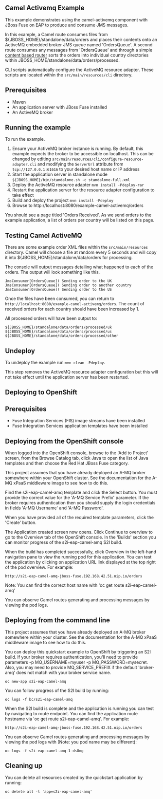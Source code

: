 Camel Activemq Example
----------------------

This example demonstrates using the camel-activemq component with JBoss Fuse on EAP to produce and consume JMS messages.

In this example, a Camel route consumes files from ${JBOSS_HOME}/standalone/data/orders and places their contents onto an ActiveMQ embedded broker JMS queue
named 'OrdersQueue'. A second route consumes any messages from 'OrdersQueue' and through a simple [content based router](http://camel.apache.org/content-based-router.html)
sorts the orders into individual country directories within JBOSS_HOME/standalone/data/orders/processed.

CLI scripts automatically configure the ActiveMQ resource adapter. These scripts are located within the `src/main/resources/cli` directory.

Prerequisites
-------------

* Maven
* An application server with JBoss Fuse installed
* An ActiveMQ broker

Running the example
-------------------

To run the example.

1. Ensure your ActiveMQ broker instance is running. By default, this example expects the broker to be accessible on localhost. This can be changed by editing `src/main/resources/cli/configure-resource-adapter.cli` and modifying the `ServerUrl` attribute from `tcp://127.0.0.1:61616` to your desired host name or IP address
2. Start the application server in standalone mode `${JBOSS_HOME}/bin/standalone.sh -c standalone-full.xml`
3. Deploy the ActiveMQ resource adapter `mvn install -Pdeploy-rar`
4. Restart the application server for the resource adapter configuration to take effect
5. Build and deploy the project `mvn install -Pdeploy`
6. Browse to http://localhost:8080/example-camel-activemq/orders

You should see a page titled 'Orders Received'. As we send orders to the example application, a list
of orders per country will be listed on this page.

Testing Camel ActiveMQ
----------------------

There are some example order XML files within the `src/main/resources` directory. Camel will choose a file at random every 5 seconds and
will copy it into ${JBOSS_HOME}/standalone/data/orders for processing.

The console will output messages detailing what happened to each of the orders. The output
will look something like this.

```
JmsConsumer[OrdersQueue]) Sending order to the UK
JmsConsumer[OrdersQueue]) Sending order to another country
JmsConsumer[OrdersQueue]) Sending order to the US
```

Once the files have been consumed, you can return to `http://localhost:8080/example-camel-activemq/orders`. The count of
received orders for each country should have been increased by 1.

All processed orders will have been output to:

    ${JBOSS_HOME}/standalone/data/orders/processed/uk
    ${JBOSS_HOME}/standalone/data/orders/processed/us
    ${JBOSS_HOME}/standalone/data/orders/processed/other

Undeploy
--------

To undeploy the example run `mvn clean -Pdeploy`.

This step removes the ActiveMQ resource adapter configuration but this will not take effect until the application server has been restarted.

Deploying to OpenShift
----------------------

Prerequisites
-------------

* Fuse Integration Services (FIS) image streams have been installed
* Fuse Integration Services application templates have been installed

Deploying from the OpenShift console
------------------------------------

When logged into the OpenShift console, browse to the 'Add to Project' screen, from the Browse Catalog tab, click Java to open the list of Java templates and then
choose the Red Hat JBoss Fuse category.

This project assumes that you have already deployed an A-MQ broker somewhere within your OpenShift cluster. See the documentation for the A-MQ xPaaS middleware image
to see how to do this.

Find the s2i-eap-camel-amq template and click the Select button. You must provide the correct value for the 'A-MQ Service Prefix' parameter. If the broker
requires authentication then you should supply the login credentials in fields 'A-MQ Username' and 'A-MQ Password'.

When you have provided all of the required template parameters, click the 'Create' button.

The Application created screen now opens. Click Continue to overview
to go to the Overview tab of the OpenShift console. In the 'Builds' section you can monitor progress of the s2i-eap-camel-amq S2I build.

When the build has completed successfully, click Overview in the left-hand navigation pane to view the running pod for this application. You can test
the application by clicking on application URL link displayed at the top right of the pod overview. For example:

    http://s2i-eap-camel-amq-jboss-fuse.192.168.42.51.nip.io/orders

Note: You can find the correct host name with 'oc get route s2i-eap-camel-amq'

You can observe Camel routes generating and processing messages by viewing the pod logs.

Deploying from the command line
-------------------------------

This project assumes that you have already deployed an A-MQ broker somewhere within your cluster. See the documentation for the A-MQ xPaaS middleware image
to see how to do this.

You can deploy this quickstart example to OpenShift by triggering an S2I build. If your broker requires authentication, you'll need
to provide parameters -p MQ_USERNAME=myuser -p MQ_PASSWORD=mysecret. Also, you may need to provide MQ_SERVICE_PREFIX if the default 'broker-amq' does
not match with your broker service name.

    oc new-app s2i-eap-camel-amq

You can follow progress of the S2I build by running:

    oc logs -f bc/s2i-eap-camel-amq

When the S2I build is complete and the application is running you can test by navigating to route endpoint. You can find the application route
hostname via 'oc get route s2i-eap-camel-amq'. For example:

    http://s2i-eap-camel-amq-jboss-fuse.192.168.42.51.nip.io/orders

You can observe Camel routes generating and processing messages by viewing the pod logs with (Note: you pod name may be different):

    oc logs -f s2i-eap-camel-amq-1-ds8mg

Cleaning up
-------------------------------

You can delete all resources created by the quickstart application by running:

    oc delete all -l 'app=s2i-eap-camel-amq'
